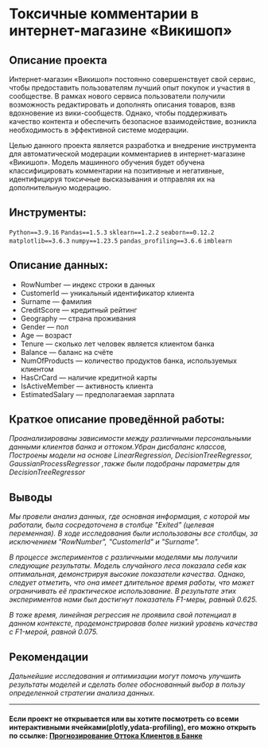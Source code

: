 # Токсичные комментарии в интернет-магазине «Викишоп»

## Описание проекта

Интернет-магазин «Викишоп» постоянно совершенствует свой сервис, чтобы предоставить пользователям лучший опыт покупок и участия в сообществе. В рамках нового сервиса пользователи получили возможность редактировать и дополнять описания товаров, взяв вдохновение из вики-сообществ. Однако, чтобы поддерживать качество контента и обеспечить безопасное взаимодействие, возникла необходимость в эффективной системе модерации.

Целью данного проекта является разработка и внедрение инструмента для автоматической модерации комментариев в интернет-магазине «Викишоп». Модель машинного обучения будет обучена классифицировать комментарии на позитивные и негативные, идентифицируя токсичные высказывания и отправляя их на дополнительную модерацию.

## Инструменты:

`Python==3.9.16`
`Pandas==1.5.3`
`sklearn==1.2.2`
`seaborn==0.12.2`
`matplotlib==3.6.3`
`numpy==1.23.5`
`pandas_profiling==3.6.6`
`imblearn`

## Описание данных:

- RowNumber — индекс строки в данных
- CustomerId — уникальный идентификатор клиента
- Surname — фамилия
- CreditScore — кредитный рейтинг
- Geography — страна проживания
- Gender — пол
- Age — возраст
- Tenure — сколько лет человек является клиентом банка
- Balance — баланс на счёте
- NumOfProducts — количество продуктов банка, используемых клиентом
- HasCrCard — наличие кредитной карты
- IsActiveMember — активность клиента
- EstimatedSalary — предполагаемая зарплата

## Краткое описание проведённой работы:
<i> 
Проанализированы зависимости между различными персональными данными клиентов банка и оттоком.Убран дисбаланс классов, Построены модели на основе LinearRegression, DecisionTreeRegressor, GaussianProcessRegressor ,также были подобраны параметры для DecisionTreeRegressor </i>

## Выводы
<i>Мы провели анализ данных, где основная информация, с которой мы работали, была сосредоточена в столбце "Exited" (целевая переменная). В ходе исследования были использованы все столбцы, за исключением "RowNumber", "CustomerId" и "Surname".

В процессе экспериментов с различными моделями мы получили следующие результаты. Модель случайного леса показала себя как оптимальная, демонстрируя высокие показатели качества. Однако, следует отметить, что она имеет длительное время работы, что может ограничивать её практическое использование. В результате этих экспериментов нами был достигнут показатель F1-меры, равный 0.625.

В тоже время, линейная регрессия не проявила свой потенциал в данном контексте, продемонстрировав более низкий уровень качества с F1-мерой, равной 0.075.</i>

## Рекомендации
<i>Дальнейшие исследования и оптимизации могут помочь улучшить результаты моделей и сделать более обоснованный выбор в пользу определенной стратегии анализа данных.
</i>

---

#### Если проект не открывается или вы хотите посмотреть со всеми интерактивными ячейками(plotly,ydata-profiling), его можно открыть по ссылке: <a href='https://nbviewer.org/github/verydirtyhands/taxi_counter/blob/main/p6f.ipynb'>Прогнозирование Оттока Клиентов в Банке</a>
